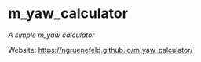 # m_yaw_calculator

*A simple m_yaw calculator*

Website: https://ngruenefeld.github.io/m_yaw_calculator/
